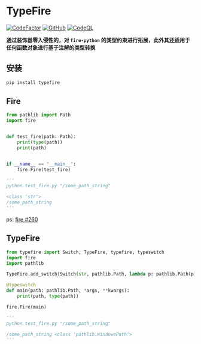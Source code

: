 # TypeFire

 [![CodeFactor](https://www.codefactor.io/repository/github/luxuncang/typefire/badge)](https://www.codefactor.io/repository/github/luxuncang/typefire)
 [![GitHub](https://img.shields.io/github/license/luxuncang/typefire)](https://github.com/luxuncang/typefire/blob/master/LICENSE)
 [![CodeQL](https://github.com/luxuncang/typefire/workflows/CodeQL/badge.svg)](https://github.com/luxuncang/typefire/blob/master/.github/workflows/codeql-analysis.yml)

**通过装饰器零入侵性的，对 `fire-python` 的类型约束进行拓展，此外其还适用于任何函数对象进行基于注解的类型转换**

## 安装

```bash
pip install typefire
```

## Fire

```python
from pathlib import Path
import fire


def test_fire(path: Path):
    print(type(path))
    print(path)


if __name__ == "__main__":
    fire.Fire(test_fire)

'''
python test_fire.py "/some_path_string"

<class 'str'>
/some_path_string
'''
```

ps: [fire #260](https://github.com/google/python-fire/issues/260#issue-620735435)

## TypeFire

```python
from typefire import Switch, TypeFire, typefire, typeswitch
import fire
import pathlib

TypeFire.add_switch(Switch(str, pathlib.Path, lambda p: pathlib.Path(p)))

@typeswitch
def main(path: pathlib.Path, *args, **kwargs):
    print(path, type(path))

fire.Fire(main)

'''
python test_fire.py "/some_path_string"

/some_path_string <class 'pathlib.WindowsPath'>
'''
```
